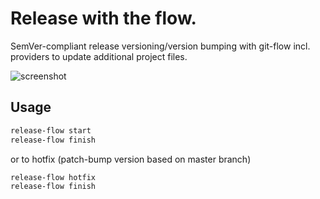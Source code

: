 # Release with the flow.
SemVer-compliant release versioning/version bumping with git-flow incl. providers to update additional project files.

![screenshot](doc/screen.png "Usage")


## Usage
```bash
release-flow start
release-flow finish
```
or to hotfix (patch-bump version based on master branch)
```bash
release-flow hotfix
release-flow finish
```